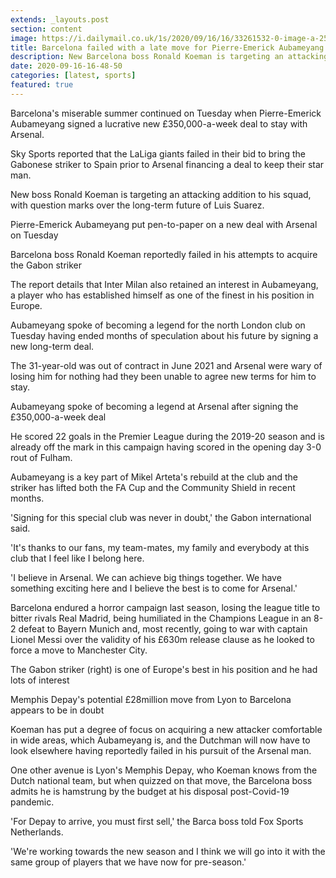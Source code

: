 ```yaml
---
extends: _layouts.post
section: content
image: https://i.dailymail.co.uk/1s/2020/09/16/16/33261532-0-image-a-25_1600270923564.jpg 
title: Barcelona failed with a late move for Pierre-Emerick Aubameyang 
description: New Barcelona boss Ronald Koeman is targeting an attacking addition to his squad, with question marks over the long-term future of Luis Suarez, but he reportedly failed to get Aubameyang. 
date: 2020-09-16-16-48-50 
categories: [latest, sports] 
featured: true 
--- 
```

Barcelona's miserable summer continued on Tuesday when Pierre-Emerick Aubameyang signed a lucrative new £350,000-a-week deal to stay with Arsenal.  

Sky Sports reported that the LaLiga giants failed in their bid to bring the Gabonese striker to Spain prior to Arsenal financing a deal to keep their star man. 

New boss Ronald Koeman is targeting an attacking addition to his squad, with question marks over the long-term future of Luis Suarez.   

Pierre-Emerick Aubameyang put pen-to-paper on a new deal with Arsenal on Tuesday

Barcelona boss Ronald Koeman reportedly failed in his attempts to acquire the Gabon striker

The report details that Inter Milan also retained an interest in Aubameyang, a player who has established himself as one of the finest in his position in Europe. 

Aubameyang spoke of becoming a legend for the north London club on Tuesday having ended months of speculation about his future by signing a new long-term deal.

The 31-year-old was out of contract in June 2021 and Arsenal were wary of losing him for nothing had they been unable to agree new terms for him to stay. 

Aubameyang spoke of becoming a legend at Arsenal after signing the £350,000-a-week deal

He scored 22 goals in the Premier League during the 2019-20 season and is already off the mark in this campaign having scored in the opening day 3-0 rout of Fulham. 

Aubameyang is a key part of Mikel Arteta's rebuild at the club and the striker has lifted both the FA Cup and the Community Shield in recent months. 

'Signing for this special club was never in doubt,' the Gabon international said. 

'It's thanks to our fans, my team-mates, my family and everybody at this club that I feel like I belong here.

'I believe in Arsenal. We can achieve big things together. We have something exciting here and I believe the best is to come for Arsenal.' 

Barcelona endured a horror campaign last season, losing the league title to bitter rivals Real Madrid, being humiliated in the Champions League in an 8-2 defeat to Bayern Munich and, most recently, going to war with captain Lionel Messi over the validity of his £630m release clause as he looked to force a move to Manchester City. 

The Gabon striker (right) is one of Europe's best in his position and he had lots of interest

Memphis Depay's potential £28million move from Lyon to Barcelona appears to be in doubt

Koeman has put a degree of focus on acquiring a new attacker comfortable in wide areas, which Aubameyang is, and the Dutchman will now have to look elsewhere having reportedly failed in his pursuit of the Arsenal man. 

One other avenue is Lyon's Memphis Depay, who Koeman knows from the Dutch national team, but when quizzed on that move, the Barcelona boss admits he is hamstrung by the budget at his disposal post-Covid-19 pandemic.

'For Depay to arrive, you must first sell,' the Barca boss told Fox Sports Netherlands.

'We're working towards the new season and I think we will go into it with the same group of players that we have now for pre-season.'

